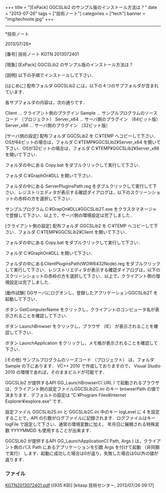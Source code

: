 ﻿+++
title = "[ExPack] GGCSLib2 のサンプル版のインストール方法は？"
date = "2013-07-26"
tags = ["技術ノート"]
categories = ["tech"]
banner = "img/technote.jpg"
+++

-----------------------------------------------------------------------------------------------------------------------------

*技術ノート

2013/07/26*


[番号]
技術ノート KGTN 2013072401

[現象]
[ExPack] GGCSLib2 のサンプル版のインストール方法は？

[説明]
以下の手順でインストールして下さい．

[はじめに]
配布フォルダ GGCSLib2 には，以下の４つのサブフォルダが含まれています．

各サブフォルダの内容は，次の通りです．

Client ... クライアント側のプラグイン
Sample ... サンプルプログラムのソースコード （プロジェクト）
Server_x64 ... サーバ側のプラグイン （64ビット版）
Server_x86 ... サーバ側のプラグイン （32ビット版）

[サーバ側の設定]
配布フォルダ GGCSLib2 を C:¥TEMP
へコピーして下さい．OSが64ビットの場合は，フォルダ
C:¥TEMP¥GGCSLib2¥Server_x64
を開いて下さい．OSが32ビットの場合は，フォルダ
C:¥TEMP¥GGCSLib2¥Server_x86 を開いて下さい．

フォルダの中にある Copy.bat をダブルクリックして実行して下さい．

フォルダ C:¥GraphOn¥DLL を開いて下さい．

フォルダの中にある ServerPluginsPath.reg
をダブルクリックして実行して下さい．レジストリエディタが表示する確認ダイアログは，以下のスクリーンショットの赤枠の方を選択して下さい．

サンプルプログラム C:¥GrapOn¥DLL¥GGCSLib2T.exe
をクラスタマネージャで登録して下さい．以上で，サーバ側の環境設定は完了しました．

[クライアント側の設定]
配布フォルダ GGCSLib2 を C:¥TEMP へコピーして下さい．フォルダ
C:¥TEMP¥GGCSLib2¥Client を開いて下さい．

フォルダの中にある Copy.bat をダブルクリックして実行して下さい．

フォルダ C:¥GraphOn¥DLL を開いて下さい．

フォルダの中にあるClientPluginsPath(WOW6432Node).reg
をダブルクリックして実行して下さい．レジストリエディタが表示する確認ダイアログは，以下のスクリーンショットの赤枠の方を選択して下さい．以上で，クライアント側の環境設定は完了しました．

[動作試験]
GGサーバにログオンし，登録したアプリケーションGGCSLib2T
を起動して下さい．

ボタン GetComputerName
をクリックし，クライアントのコンピュータ名が表示されることを確認して下さい．

ボタン LaunchBrowser をクリックし，ブラウザ （IE）
が表示されることを確認して下さい．

ボタン LaunchApplication
をクリックし，メモ帳が表示されることを確認して下さい．

[その他]
サンプルプログラムのソーズコード （プロジェクト） は，フォルダ Sample
の下にあります． VC++ 2010 で作成しておりますので， Visual Studio 2010
の環境であれば，そのままビルドが可能です．

GGCSLib2 が提供するAPI GG_LaunchBrowserC( URL )
で起動されるブラウザは，クライアント側の設定ファイルGGCSLib2C.ini のキー
browserPath の値で決まります．デフォルトの設定は "C:¥Program
Files¥Internet Explorer¥iexplore.exe" です．

設定ファイル GGCSLib2S.ini と GGCSLib2C.ini 中のキー logLevel に 4
を設定することで，API
の引数がログファイルに記録されます．ログファイルはキー logFile
で設定して下さい．通常の環境変数に加え， 年月日に展開される特殊変数
YYYYMMDD も使用することが出来ます．

GGCSLib2 が提供するAPI GG_LaunchApplicationC( Path, Args )
は，クライアント側のパス Path にあるアプリケーションを引数 Args
を付けて起動 （非同期で実行）
します．起動に成功した場合は0が返り，失敗した場合は0以外の値が返ります．


### ファイル

 
 


[KGTN2013072401.pdf](http://techreport.kitasp.net/attachments/download/1355/KGTN2013072401.pdf)
 [(935 KB)] [kitasp 技術センター, 2013/07/26
09:17]


 


 


